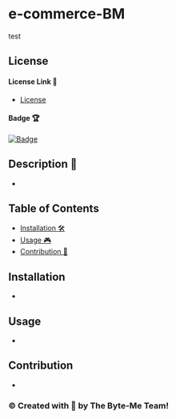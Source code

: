 # e-commerce-BM
test
## License

#### License Link 🎫

- [License](LICENSE)

#### Badge 🏆

[![Badge](https://img.shields.io/badge/license-MIT-brightgreen/)](https://img.shields.io/badge/license-MIT-brightgreen/)

## Description 📖

-

## Table of Contents

- [Installation 🛠](#installation)
- [Usage 🎮](#usage)
- [Contribution 👾](#contribution)

## Installation

-

## Usage

-

## Contribution

-

### © Created with 💜 by The Byte-Me Team!
